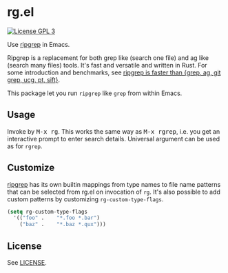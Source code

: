 # rg.el

[![License GPL 3](https://img.shields.io/badge/license-GPL_3-green.svg?style=flat)](LICENSE)

Use [ripgrep](https://github.com/BurntSushi/ripgrep) in Emacs.

Ripgrep is a replacement for both grep like (search one file) and ag
like (search many files) tools. It's fast and versatile and written in
Rust. For some introduction and benchmarks, see
[ripgrep is faster than {grep, ag, git grep, ucg, pt, sift}](http://blog.burntsushi.net/ripgrep/).

This package let you run ``ripgrep`` like ``grep`` from within Emacs.

## Usage

Invoke by <kbd>M-x rg</kbd>. This works the same way as <kbd>M-x rgrep</kbd>,
i.e. you get an interactive prompt to enter search details. Universal
argument can be used as for ``rgrep``.

## Customize

[ripgrep](https://github.com/BurntSushi/ripgrep) has its own builtin
mappings from type names to file name patterns that can be selected
from rg.el on invocation of ``rg``.
It's also possible to add custom patterns by customizing
``rg-custom-type-flags``.

```el
(setq rg-custom-type-flags
  '(("foo" .    "*.foo *.bar")
    ("baz" .    "*.baz *.qux")))
```

## License

See [LICENSE](LICENSE).
